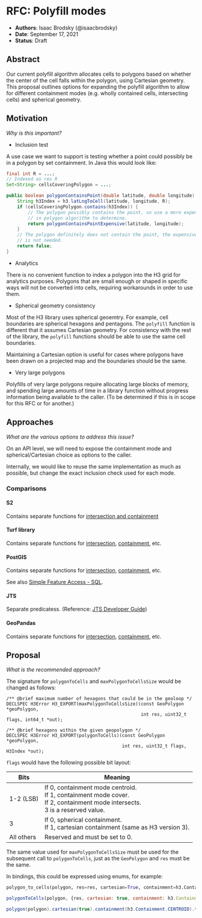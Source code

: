 # RFC: Polyfill modes

* **Authors**: Isaac Brodsky (@isaacbrodsky)
* **Date**: September 17, 2021
* **Status**: Draft

## Abstract

Our current polyfill algorithm allocates cells to polygons based on whether the center of the cell falls within the polygon, using Cartesian geometry. This proposal outlines options for expanding the polyfill algorithm to allow for different containment modes (e.g. wholly contained cells, intersecting cells) and spherical geometry.

## Motivation

*Why is this important?*

* Inclusion test

A use case we want to support is testing whether a point could possibly be in a polygon by set containment. In Java this would look like:

```java
final int R = ...;
// Indexed as res R
Set<String> cellsCoveringPolygon = ...;

public boolean polygonContainsPoint(double latitude, double longitude) {
    String h3Index = h3.latLngToCell(latitude, longitude, R);
    if (cellsCoveringPolygon.contains(h3Index)) {
        // The polygon possibly contains the point, so use a more expensive point
        // in polygon algorithm to determine.
        return polygonContainsPointExpensive(latitude, longitude);
    }
    // The polygon definitely does not contain the point, the expensive check
    // is not needed.
    return false;
}
```

* Analytics

There is no convenient function to index a polygon into the H3 grid for analytics purposes. Polygons that are small enough or shaped in specific ways will not be converted into cells, requiring workarounds in order to use them.

* Spherical geometry consistency

Most of the H3 library uses spherical geoemtry. For example, cell boundaries are spherical hexagons
and pentagons. The `polyfill` function is different that it assumes Cartesian geometry. For
consistency with the rest of the library, the `polyfill` functions should be able to use the same
cell boundaries.

Maintaining a Cartesian option is useful for cases where polygons have been drawn on a projected map
and the boundaries should be the same.

* Very large polygons

Polyfills of very large polygons require allocating large blocks of memory, and spending large
amounts of time in a library function without progress information being available to the caller.
(To be determined if this is in scope for this RFC or for another.)

## Approaches

*What are the various options to address this issue?*

On an API level, we will need to expose the containment mode and spherical/Cartesian choice as
options to the caller.

Internally, we would like to reuse the same implementation as much as possible, but change the
exact inclusion check used for each mode.

### Comparisons

#### S2

Contains separate functions for [intersection and containment](http://s2geometry.io/devguide/basic_types#s2polygon)

#### Turf library

Contains separate functions for [intersection](http://turfjs.org/docs/#booleanIntersects), [containment](http://turfjs.org/docs/#booleanContains), etc.

#### PostGIS

Contains separate functions for [intersection](https://postgis.net/docs/ST_Intersects.html), [containment](https://postgis.net/docs/ST_Contains.html), etc.

See also [Simple Feature Access - SQL](https://www.ogc.org/standards/sfs).

#### JTS

Separate predicatess. (Reference: [JTS Developer Guide](https://github.com/locationtech/jts/blob/master/doc/JTS%20Developer%20Guide.pdf))

#### GeoPandas

Contains separate functions for [intersection](https://geopandas.org/en/stable/docs/reference/api/geopandas.GeoSeries.intersection.html), [containment](https://geopandas.org/en/stable/docs/reference/api/geopandas.GeoSeries.contains.html), etc.

## Proposal

*What is the recommended approach?*

The signature for `polygonToCells` and `maxPolygonToCellsSize` would be changed as follows:

```
/** @brief maximum number of hexagons that could be in the geoloop */
DECLSPEC H3Error H3_EXPORT(maxPolygonToCellsSize)(const GeoPolygon *geoPolygon,
                                                  int res, uint32_t flags, int64_t *out);

/** @brief hexagons within the given geopolygon */
DECLSPEC H3Error H3_EXPORT(polygonToCells)(const GeoPolygon *geoPolygon,
                                           int res, uint32_t flags, H3Index *out);
```

`flags` would have the following possible bit layout:

|       Bits | Meaning
| ---------- | -------
| 1-2 (LSB)  | If 0, containment mode centroid.<br>If 1, containment mode cover.<br>If 2, containment mode intersects.<br>3 is a reserved value.
| 3          | If 0, spherical containment.<br>If 1, cartesian containment (same as H3 version 3).
| All others | Reserved and must be set to 0.

The same value used for `maxPolygonToCellsSize` must be used for the subsequent call to `polygonToCells`, just as the `GeoPolygon` and `res` must be the same.

In bindings, this could be expressed using enums, for example:

```python
polygon_to_cells(polygon, res=res, cartesian=True, containment=h3.Containment.CENTROID)
```

```js
polygonToCells(polygon, {res, cartesian: true, containment: h3.Containment.CENTROID})
```

```java
polygon(polygon).cartesian(true).containment(h3.Containment.CENTROID).toCells(res)
```
